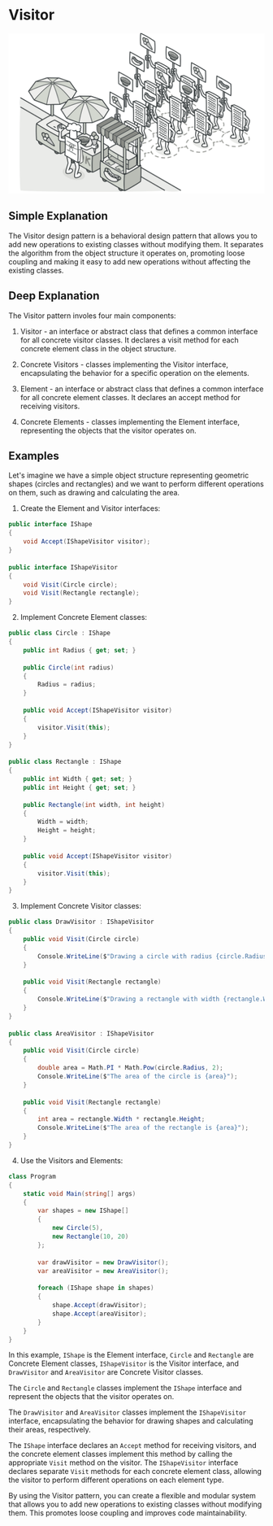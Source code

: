 # Visitor

![](../Assets/visitor.png)

## Simple Explanation

The Visitor design pattern is a behavioral design pattern that allows you to add new operations to existing classes without modifying them. It separates the algorithm from the object structure it operates on, promoting loose coupling and making it easy to add new operations without affecting the existing classes.

## Deep Explanation

The Visitor pattern involes four main components:

1. Visitor - an interface or abstract class that defines a common interface for all concrete visitor classes. It declares a visit method for each concrete element class in the object structure.

2. Concrete Visitors - classes implementing the Visitor interface, encapsulating the behavior for a specific operation on the elements.

3. Element - an interface or abstract class that defines a common interface for all concrete element classes. It declares an accept method for receiving visitors.

4. Concrete Elements - classes implementing the Element interface, representing the objects that the visitor operates on.

## Examples

Let's imagine we have a simple object structure representing geometric shapes (circles and rectangles) and we want to perform different operations on them, such as drawing and calculating the area.

1. Create the Element and Visitor interfaces:

```C#
public interface IShape
{
    void Accept(IShapeVisitor visitor);
}

public interface IShapeVisitor
{
    void Visit(Circle circle);
    void Visit(Rectangle rectangle);
}
```

2. Implement Concrete Element classes:

```C#
public class Circle : IShape
{
    public int Radius { get; set; }

    public Circle(int radius)
    {
        Radius = radius;
    }

    public void Accept(IShapeVisitor visitor)
    {
        visitor.Visit(this);
    }
}

public class Rectangle : IShape
{
    public int Width { get; set; }
    public int Height { get; set; }

    public Rectangle(int width, int height)
    {
        Width = width;
        Height = height;
    }

    public void Accept(IShapeVisitor visitor)
    {
        visitor.Visit(this);
    }
}
```

3. Implement Concrete Visitor classes:

```C#
public class DrawVisitor : IShapeVisitor
{
    public void Visit(Circle circle)
    {
        Console.WriteLine($"Drawing a circle with radius {circle.Radius}.");
    }

    public void Visit(Rectangle rectangle)
    {
        Console.WriteLine($"Drawing a rectangle with width {rectangle.Width} and height {rectangle.Height}.");
    }
}

public class AreaVisitor : IShapeVisitor
{
    public void Visit(Circle circle)
    {
        double area = Math.PI * Math.Pow(circle.Radius, 2);
        Console.WriteLine($"The area of the circle is {area}");
    }

    public void Visit(Rectangle rectangle)
    {
        int area = rectangle.Width * rectangle.Height;
        Console.WriteLine($"The area of the rectangle is {area}");
    }
}
```

4. Use the Visitors and Elements:

```C#
class Program
{
    static void Main(string[] args)
    {
        var shapes = new IShape[]
        {
            new Circle(5),
            new Rectangle(10, 20)
        };

        var drawVisitor = new DrawVisitor();
        var areaVisitor = new AreaVisitor();

        foreach (IShape shape in shapes)
        {
            shape.Accept(drawVisitor);
            shape.Accept(areaVisitor);
        }
    }
}
```

In this example, `IShape` is the Element interface, `Circle` and `Rectangle` are Concrete Element classes, `IShapeVisitor` is the Visitor interface, and `DrawVisitor` and `AreaVisitor` are Concrete Visitor classes.

The `Circle` and `Rectangle` classes implement the `IShape` interface and represent the objects that the visitor operates on.

The `DrawVisitor` and `AreaVisitor` classes implement the `IShapeVisitor` interface, encapsulating the behavior for drawing shapes and calculating their areas, respectively.

The `IShape` interface declares an `Accept` method for receiving visitors, and the concrete element classes implement this method by calling the appropriate `Visit` method on the visitor. The `IShapeVisitor` interface declares separate `Visit` methods for each concrete element class, allowing the visitor to perform different operations on each element type.

By using the Visitor pattern, you can create a flexible and modular system that allows you to add new operations to existing classes without modifying them. This promotes loose coupling and improves code maintainability.